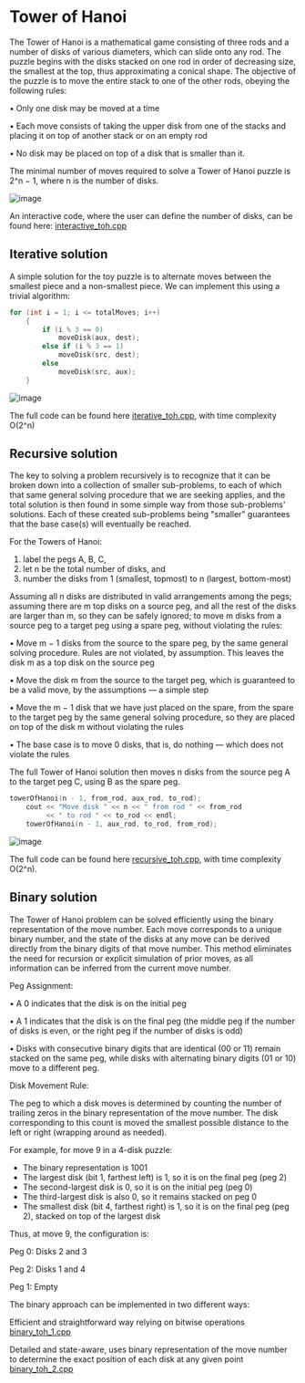 # Tower of Hanoi

The Tower of Hanoi is a mathematical game consisting of three rods and a number of disks of various diameters, which can slide onto any rod. The puzzle begins with the disks stacked on one rod in order of decreasing size, the smallest at the top, thus approximating a conical shape. The objective of the puzzle is to move the entire stack to one of the other rods, obeying the following rules:

  • Only one disk may be moved at a time

  • Each move consists of taking the upper disk from one of the stacks and placing it on top of another stack or on an empty rod
  
  • No disk may be placed on top of a disk that is smaller than it.
  
The minimal number of moves required to solve a Tower of Hanoi puzzle is 2^n − 1, where n is the number of disks.

![image](https://github.com/user-attachments/assets/42c87262-748a-487d-8a75-800338cbf3e7)

An interactive code, where the user can define the number of disks, can be found here: [interactive_toh.cpp](https://github.com/aa6dcc/Tower-of-Hanoi/blob/main/src/interactive_toh.cpp)

## Iterative solution

A simple solution for the toy puzzle is to alternate moves between the smallest piece and a non-smallest piece.
We can implement this using a trivial algorithm:

```C
for (int i = 1; i <= totalMoves; i++)
    {
        if (i % 3 == 0)
            moveDisk(aux, dest);
        else if (i % 3 == 1)
            moveDisk(src, dest);
        else
            moveDisk(src, aux);
    }
```
![image](https://github.com/user-attachments/assets/a131e413-2ef6-4338-ad8b-91ffde556dec)

The full code can be found here [iterative_toh.cpp](https://github.com/aa6dcc/Tower-of-Hanoi/blob/main/src/iterative_toh.cpp), with time complexity O(2^n)

## Recursive solution

The key to solving a problem recursively is to recognize that it can be broken down into a collection of smaller sub-problems, to each of which that same general solving procedure that we are seeking applies, and the total solution is then found in some simple way from those sub-problems' solutions. Each of these created sub-problems being "smaller" guarantees that the base case(s) will eventually be reached. 

For the Towers of Hanoi:

  1) label the pegs A, B, C,
  2) let n be the total number of disks, and
  3) number the disks from 1 (smallest, topmost) to n (largest, bottom-most)

Assuming all n disks are distributed in valid arrangements among the pegs; assuming there are m top disks on a source peg, and all the rest of the disks are larger than m, so they can be safely ignored; to move m disks from a source peg to a target peg using a spare peg, without violating the rules:

  • Move m − 1 disks from the source to the spare peg, by the same general solving procedure. Rules are not violated, by assumption. This leaves the disk m as a top disk on the source peg
  
  • Move the disk m from the source to the target peg, which is guaranteed to be a valid move, by the assumptions — a simple step
  
  • Move the m − 1 disk that we have just placed on the spare, from the spare to the target peg by the same general solving procedure, so they are placed on top of the disk m without violating the rules
  
  • The base case is to move 0 disks, that is, do nothing — which does not violate the rules
  
The full Tower of Hanoi solution then moves n disks from the source peg A to the target peg C, using B as the spare peg.

```C
towerOfHanoi(n - 1, from_rod, aux_rod, to_rod);
    cout << "Move disk " << n << " from rod " << from_rod
         << " to rod " << to_rod << endl;
    towerOfHanoi(n - 1, aux_rod, to_rod, from_rod);
```
![image](https://github.com/user-attachments/assets/8f178855-cc5e-407b-b42f-c68d544f45b1)

The full code can be found here [recursive_toh.cpp](https://github.com/aa6dcc/Tower-of-Hanoi/blob/main/src/recursive_toh.cpp), with time complexity O(2^n).

## Binary solution

The Tower of Hanoi problem can be solved efficiently using the binary representation of the move number. Each move corresponds to a unique binary number, and the state of the disks at any move can be derived directly from the binary digits of that move number. This method eliminates the need for recursion or explicit simulation of prior moves, as all information can be inferred from the current move number.

Peg Assignment:

  • A 0 indicates that the disk is on the initial peg
  
  • A 1 indicates that the disk is on the final peg (the middle peg if the number of disks is even, or the right peg if the number of disks is odd)
  
  • Disks with consecutive binary digits that are identical (00 or 11) remain stacked on the same peg, while disks with alternating binary digits (01 or 10) move to a different peg.
  
Disk Movement Rule:

The peg to which a disk moves is determined by counting the number of trailing zeros in the binary representation of the move number. The disk corresponding to this count is moved the smallest possible distance to the left or right (wrapping around as needed).

For example, for move 9 in a 4-disk puzzle:

  - The binary representation is 1001
  - The largest disk (bit 1, farthest left) is 1, so it is on the final peg (peg 2)
  - The second-largest disk is 0, so it is on the initial peg (peg 0)
  - The third-largest disk is also 0, so it remains stacked on peg 0
  - The smallest disk (bit 4, farthest right) is 1, so it is on the final peg (peg 2), stacked on top of the largest disk

Thus, at move 9, the configuration is:

Peg 0: Disks 2 and 3

Peg 2: Disks 1 and 4

Peg 1: Empty

The binary approach can be implemented in two different ways:

Efficient and straightforward way relying on bitwise operations [binary_toh_1.cpp](https://github.com/aa6dcc/Tower-of-Hanoi/blob/main/src/binary_toh_1.cpp)

Detailed and state-aware, uses binary representation of the move number to determine the exact position of each disk at any given point [binary_toh_2.cpp](https://github.com/aa6dcc/Tower-of-Hanoi/blob/main/src/binary_toh_2.cpp)
